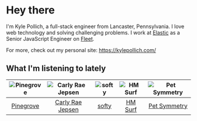 # Hey there


I'm Kyle Pollich, a full-stack engineer from Lancaster, Pennsylvania. I love web technology and solving challenging problems.
I work at [Elastic](https://www.elastic.co/) as a Senior JavaScript Engineer on [Fleet](https://www.elastic.co/guide/en/fleet/current/fleet-overview.html).

For more, check out my personal site: https://kylepollich.com/

## What I'm listening to lately

<!-- begin artists -->
  |![Pinegrove](https://i.scdn.co/image/ab6761610000f17833dca482f170d638dde2cf30)|![Carly Rae Jepsen](https://i.scdn.co/image/ab6761610000f17871fed7c1f401da1662f209cb)|![softy](https://i.scdn.co/image/ab6761610000f1783ed26cd944be61cf5628f157)|![HM Surf](https://i.scdn.co/image/ab6761610000f178c1105b865f1018cfc7df79d7)|![Pet Symmetry](https://i.scdn.co/image/ab6761610000f17866bd85fdacddfbe6a00881db)|
  |:---:|:---:|:---:|:---:|:---:|
  |[Pinegrove](https://open.spotify.com/artist/2gbT6GPXMis0OAkZbEQCYB)|[Carly Rae Jepsen](https://open.spotify.com/artist/6sFIWsNpZYqfjUpaCgueju)|[softy](https://open.spotify.com/artist/0wcen0V8FgQu6xYupnZMbB)|[HM Surf](https://open.spotify.com/artist/6TeBxtluBMQixZcKkJ3ZrB)|[Pet Symmetry](https://open.spotify.com/artist/25o7TtaXwjIHjQnqXH670G)|
<!-- end artists -->
